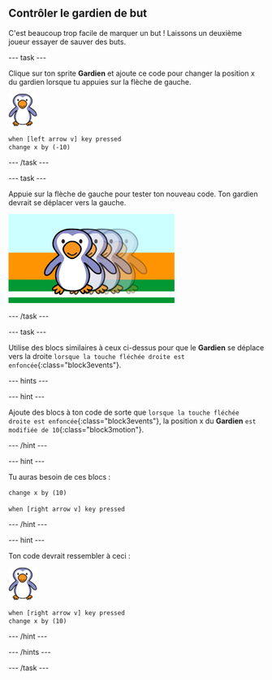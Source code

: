 ## Contrôler le gardien de but

C'est beaucoup trop facile de marquer un but ! Laissons un deuxième joueur essayer de sauver des buts.

--- task ---

Clique sur ton sprite __Gardien__ et ajoute ce code pour changer la position x du gardien lorsque tu appuies sur la flèche de gauche.

![sprite gardien](images/goalie-sprite.png)

```blocks3
when [left arrow v] key pressed
change x by (-10)
```

--- /task ---

--- task ---

Appuie sur la flèche de gauche pour tester ton nouveau code. Ton gardien devrait se déplacer vers la gauche.

![capture d'écran](images/goalie-move-left-test.png)

--- /task ---

--- task ---

Utilise des blocs similaires à ceux ci-dessus pour que le __Gardien__ se déplace vers la droite `lorsque la touche fléchée droite est enfoncée`{:class="block3events"}.

--- hints ---

--- hint ---

Ajoute des blocs à ton code de sorte que `lorsque la touche fléchée droite est enfoncée`{:class="block3events"}, la position x du __Gardien__ ` est modifiée de 10 `{:class="block3motion"}.

--- /hint ---

--- hint ---

Tu auras besoin de ces blocs :

```blocks3
change x by (10)

when [right arrow v] key pressed
```

--- /hint ---

--- hint ---

Ton code devrait ressembler à ceci :

![sprite gardien](images/goalie-sprite.png)

```blocks3
when [right arrow v] key pressed
change x by (10)
```

--- /hint ---

--- /hints ---

--- /task ---
